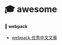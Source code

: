 # :mortar_board: awesome

#### :closed_book: webpack

* [webpack 优秀中文文章](https://github.com/webpack-china/awesome-webpack-cn)